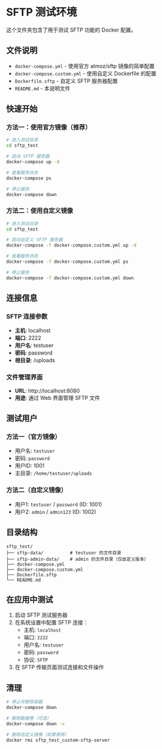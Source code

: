 # SFTP 测试环境

这个文件夹包含了用于测试 SFTP 功能的 Docker 配置。

## 文件说明

- `docker-compose.yml` - 使用官方 atmoz/sftp 镜像的简单配置
- `docker-compose.custom.yml` - 使用自定义 Dockerfile 的配置
- `Dockerfile.sftp` - 自定义 SFTP 服务器配置
- `README.md` - 本说明文件

## 快速开始

### 方法一：使用官方镜像（推荐）

```bash
# 进入测试目录
cd sftp_test

# 启动 SFTP 服务器
docker-compose up -d

# 查看服务状态
docker-compose ps

# 停止服务
docker-compose down
```

### 方法二：使用自定义镜像

```bash
# 进入测试目录
cd sftp_test

# 启动自定义 SFTP 服务器
docker-compose -f docker-compose.custom.yml up -d

# 查看服务状态
docker-compose -f docker-compose.custom.yml ps

# 停止服务
docker-compose -f docker-compose.custom.yml down
```

## 连接信息

### SFTP 连接参数
- **主机**: localhost
- **端口**: 2222
- **用户名**: testuser
- **密码**: password
- **根目录**: /uploads

### 文件管理界面
- **URL**: http://localhost:8080
- **用途**: 通过 Web 界面管理 SFTP 文件

## 测试用户

### 方法一（官方镜像）
- 用户名: `testuser`
- 密码: `password`
- 用户ID: 1001
- 主目录: `/home/testuser/uploads`

### 方法二（自定义镜像）
- 用户1: `testuser` / `password` (ID: 1001)
- 用户2: `admin` / `admin123` (ID: 1002)

## 目录结构

```
sftp_test/
├── sftp-data/          # testuser 的文件目录
├── sftp-admin-data/    # admin 的文件目录（仅自定义版本）
├── docker-compose.yml
├── docker-compose.custom.yml
├── Dockerfile.sftp
└── README.md
```

## 在应用中测试

1. 启动 SFTP 测试服务器
2. 在系统设置中配置 SFTP 连接：
   - 主机: `localhost`
   - 端口: `2222`
   - 用户名: `testuser`
   - 密码: `password`
   - 协议: `SFTP`
3. 在 SFTP 传输页面测试连接和文件操作

## 清理

```bash
# 停止并删除容器
docker-compose down

# 删除数据卷（可选）
docker-compose down -v

# 删除自定义镜像（如果使用）
docker rmi sftp_test_custom-sftp-server
```
